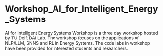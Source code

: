 # Workshop_AI_for_Intelligent_Energy_Systems
AI for Intelligent Energy Systems Workshop is a three day workshop hosted by TU Delft DAI Lab. The workshop focuses on the applications of NLP/LLM, GNNS and RL in Energy Systems. The code labs in workshop have been provided for interested students and researchers.
